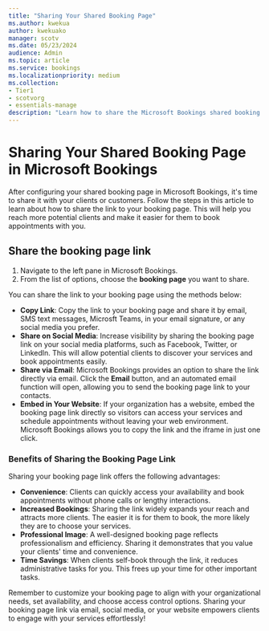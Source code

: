 ```yaml
---
title: "Sharing Your Shared Booking Page"
ms.author: kwekua
author: kwekuako
manager: scotv
ms.date: 05/23/2024
audience: Admin
ms.topic: article
ms.service: bookings
ms.localizationpriority: medium
ms.collection:
- Tier1
- scotvorg
- essentials-manage
description: "Learn how to share the Microsoft Bookings shared booking page with clients or customers."
---
```


# Sharing Your Shared Booking Page in Microsoft Bookings

After configuring your shared booking page in Microsoft Bookings, it's time to share it with your clients or customers. Follow the steps in this article to learn about how to share the link to your booking page. This will help you reach more potential clients and make it easier for them to book appointments with you.

## Share the booking page link

1.  Navigate to the left pane in Microsoft Bookings.
2.  From the list of options, choose the **booking page** you want to share.

You can share the link to your booking page using the methods below:

- **Copy Link**: Copy the link to your booking page and share it by email, SMS text messages, Microsft Teams, in your email signature, or any social media you prefer.
- **Share on Social Media**: Increase visibility by sharing the booking page link on your social media platforms, such as Facebook, Twitter, or LinkedIn. This will allow potential clients to discover your services and book appointments easily.
- **Share via Email**: Microsoft Bookings provides an option to share the link directly via email. Click the **Email** button, and an automated email function will open, allowing you to send the booking page link to your contacts.
- **Embed in Your Website**: If your organization has a website, embed the booking page link directly so visitors can access your services and schedule appointments without leaving your web environment. Microsoft Bookings allows you to copy the link and the iframe in just one click.

### Benefits of Sharing the Booking Page Link

Sharing your booking page link offers the following advantages:

- **Convenience**: Clients can quickly access your availability and book appointments without phone calls or lengthy interactions.
- **Increased Bookings**: Sharing the link widely expands your reach and attracts more clients. The easier it is for them to book, the more likely they are to choose your services.
- **Professional Image**: A well-designed booking page reflects professionalism and efficiency. Sharing it demonstrates that you value your clients' time and convenience.
- **Time Savings**: When clients self-book through the link, it reduces administrative tasks for you. This frees up your time for other important tasks.

Remember to customize your booking page to align with your organizational needs, set availability, and choose access control options. Sharing your booking page link via email, social media, or your website empowers clients to engage with your services effortlessly!